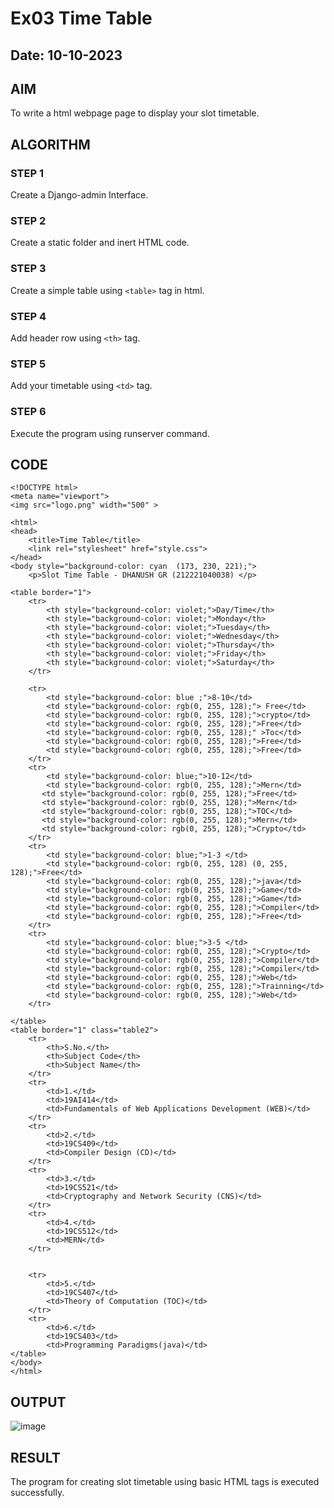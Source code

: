 # Ex03 Time Table
## Date: 10-10-2023

## AIM
To write a html webpage page to display your slot timetable.

## ALGORITHM
### STEP 1
Create a Django-admin Interface.

### STEP 2
Create a static folder and inert HTML code.

### STEP 3
Create a simple table using ```<table>``` tag in html.

### STEP 4
Add header row using ```<th>``` tag.

### STEP 5
Add your timetable using ```<td>``` tag.

### STEP 6
Execute the program using runserver command.

## CODE
```
<!DOCTYPE html>
<meta name="viewport">
<img src="logo.png" width="500" >

<html>
<head>
    <title>Time Table</title>
    <link rel="stylesheet" href="style.css">
</head>
<body style="background-color: cyan  (173, 230, 221);">
    <p>Slot Time Table - DHANUSH GR (212221040038) </p>

<table border="1">
    <tr>
        <th style="background-color: violet;">Day/Time</th>
        <th style="background-color: violet;">Monday</th>
        <th style="background-color: violet;">Tuesday</th>
        <th style="background-color: violet;">Wednesday</th>
        <th style="background-color: violet;">Thursday</th>
        <th style="background-color: violet;">Friday</th>
        <th style="background-color: violet;">Saturday</th>
    </tr>
    
    <tr>
        <td style="background-color: blue ;">8-10</td>
        <td style="background-color: rgb(0, 255, 128);"> Free</td>
        <td style="background-color: rgb(0, 255, 128);">crypto</td>
        <td style="background-color: rgb(0, 255, 128);">Free</td>
        <td style="background-color: rgb(0, 255, 128);" >Toc</td>
        <td style="background-color: rgb(0, 255, 128);">Free</td>
        <td style="background-color: rgb(0, 255, 128);">Free</td>
    </tr>
    <tr>
        <td style="background-color: blue;">10-12</td>
        <td style="background-color: rgb(0, 255, 128);">Mern</td>
       <td style="background-color: rgb(0, 255, 128);">Free</td>
       <td style="background-color: rgb(0, 255, 128);">Mern</td>
       <td style="background-color: rgb(0, 255, 128);">TOC</td>
       <td style="background-color: rgb(0, 255, 128);">Mern</td>
       <td style="background-color: rgb(0, 255, 128);">Crypto</td>
    </tr>
    <tr>
        <td style="background-color: blue;">1-3 </td>
        <td style="background-color: rgb(0, 255, 128) (0, 255, 128);">Free</td>
        <td style="background-color: rgb(0, 255, 128);">java</td>
        <td style="background-color: rgb(0, 255, 128);">Game</td>
        <td style="background-color: rgb(0, 255, 128);">Game</td>
        <td style="background-color: rgb(0, 255, 128);">Compiler</td>
        <td style="background-color: rgb(0, 255, 128);">Free</td>
    </tr>
    <tr>
        <td style="background-color: blue;">3-5 </td>
        <td style="background-color: rgb(0, 255, 128);">Crypto</td>
        <td style="background-color: rgb(0, 255, 128);">Compiler</td>
        <td style="background-color: rgb(0, 255, 128);">Compiler</td>
        <td style="background-color: rgb(0, 255, 128);">Web</td>
        <td style="background-color: rgb(0, 255, 128);">Trainning</td>
        <td style="background-color: rgb(0, 255, 128);">Web</td>
    </tr>
    
</table>
<table border="1" class="table2">
    <tr>
        <th>S.No.</th>
        <th>Subject Code</th>
        <th>Subject Name</th>
    </tr>
    <tr>
        <td>1.</td>
        <td>19AI414</td>
        <td>Fundamentals of Web Applications Development (WEB)</td>
    </tr>
    <tr>
        <td>2.</td>
        <td>19CS409</td>
        <td>Compiler Design (CD)</td>
    </tr>
    <tr>
        <td>3.</td>
        <td>19CS521</td>
        <td>Cryptography and Network Security (CNS)</td>
    </tr>
    <tr>
        <td>4.</td>
        <td>19CS512</td>
        <td>MERN</td>
    </tr>
    
   
    <tr>
        <td>5.</td>
        <td>19CS407</td>
        <td>Theory of Computation (TOC)</td>
    </tr>
    <tr>
        <td>6.</td>
        <td>19CS403</td>
        <td>Programming Paradigms(java)</td>
</table>
</body>
</html>
```

## OUTPUT

![image](https://github.com/Dhanush12022004/slot/assets/128135558/70733fb4-6f13-459e-9ebe-ebeacc831f9e)



## RESULT
The program for creating slot timetable using basic HTML tags is executed successfully.
